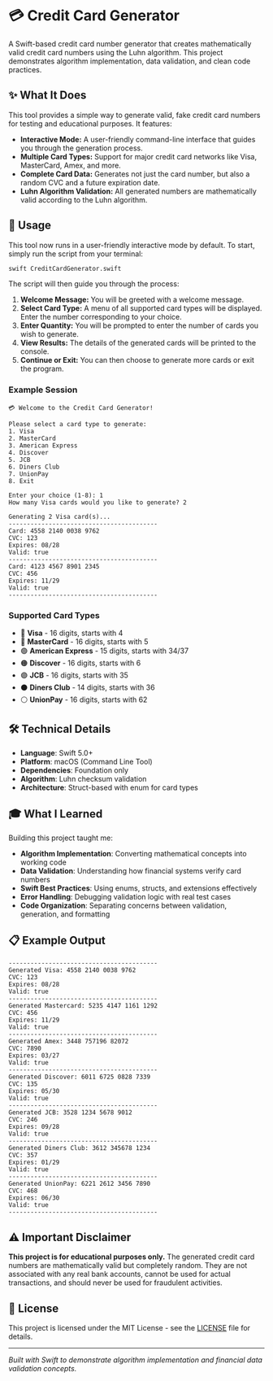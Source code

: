 # 💳 Credit Card Generator

A Swift-based credit card number generator that creates mathematically valid credit card numbers using the Luhn algorithm. This project demonstrates algorithm implementation, data validation, and clean code practices.

## ✨ What It Does

This tool provides a simple way to generate valid, fake credit card numbers for testing and educational purposes. It features:
- **Interactive Mode:** A user-friendly command-line interface that guides you through the generation process.
- **Multiple Card Types:** Support for major credit card networks like Visa, MasterCard, Amex, and more.
- **Complete Card Data:** Generates not just the card number, but also a random CVC and a future expiration date.
- **Luhn Algorithm Validation:** All generated numbers are mathematically valid according to the Luhn algorithm.

## 🚀 Usage

This tool now runs in a user-friendly interactive mode by default. To start, simply run the script from your terminal:

```bash
swift CreditCardGenerator.swift
```

The script will then guide you through the process:

1.  **Welcome Message:** You will be greeted with a welcome message.
2.  **Select Card Type:** A menu of all supported card types will be displayed. Enter the number corresponding to your choice.
3.  **Enter Quantity:** You will be prompted to enter the number of cards you wish to generate.
4.  **View Results:** The details of the generated cards will be printed to the console.
5.  **Continue or Exit:** You can then choose to generate more cards or exit the program.

### Example Session

```
💳 Welcome to the Credit Card Generator!

Please select a card type to generate:
1. Visa
2. MasterCard
3. American Express
4. Discover
5. JCB
6. Diners Club
7. UnionPay
8. Exit

Enter your choice (1-8): 1
How many Visa cards would you like to generate? 2

Generating 2 Visa card(s)...
-----------------------------------------
Card: 4558 2140 0038 9762
CVC: 123
Expires: 08/28
Valid: true
-----------------------------------------
Card: 4123 4567 8901 2345
CVC: 456
Expires: 11/29
Valid: true
-----------------------------------------
```

### Supported Card Types
- 🔵 **Visa** - 16 digits, starts with 4
- 🔴 **MasterCard** - 16 digits, starts with 5
- 🟢 **American Express** - 15 digits, starts with 34/37
- 🟠 **Discover** - 16 digits, starts with 6
- 🟣 **JCB** - 16 digits, starts with 35
- ⚫ **Diners Club** - 14 digits, starts with 36
- ⚪ **UnionPay** - 16 digits, starts with 62

## 🛠 Technical Details

- **Language**: Swift 5.0+
- **Platform**: macOS (Command Line Tool)
- **Dependencies**: Foundation only
- **Algorithm**: Luhn checksum validation
- **Architecture**: Struct-based with enum for card types

## 🎓 What I Learned

Building this project taught me:

- **Algorithm Implementation**: Converting mathematical concepts into working code
- **Data Validation**: Understanding how financial systems verify card numbers
- **Swift Best Practices**: Using enums, structs, and extensions effectively
- **Error Handling**: Debugging validation logic with real test cases
- **Code Organization**: Separating concerns between validation, generation, and formatting

## 📋 Example Output

```
-----------------------------------------
Generated Visa: 4558 2140 0038 9762
CVC: 123
Expires: 08/28
Valid: true
-----------------------------------------
Generated Mastercard: 5235 4147 1161 1292
CVC: 456
Expires: 11/29
Valid: true
-----------------------------------------
Generated Amex: 3448 757196 82072
CVC: 7890
Expires: 03/27
Valid: true
-----------------------------------------
Generated Discover: 6011 6725 0828 7339
CVC: 135
Expires: 05/30
Valid: true
-----------------------------------------
Generated JCB: 3528 1234 5678 9012
CVC: 246
Expires: 09/28
Valid: true
-----------------------------------------
Generated Diners Club: 3612 345678 1234
CVC: 357
Expires: 01/29
Valid: true
-----------------------------------------
Generated UnionPay: 6221 2612 3456 7890
CVC: 468
Expires: 06/30
Valid: true
-----------------------------------------
```

## ⚠️ Important Disclaimer

**This project is for educational purposes only.** The generated credit card numbers are mathematically valid but completely random. They are not associated with any real bank accounts, cannot be used for actual transactions, and should never be used for fraudulent activities.

## 📄 License

This project is licensed under the MIT License - see the [LICENSE](LICENSE) file for details.

---

*Built with Swift to demonstrate algorithm implementation and financial data validation concepts.*
